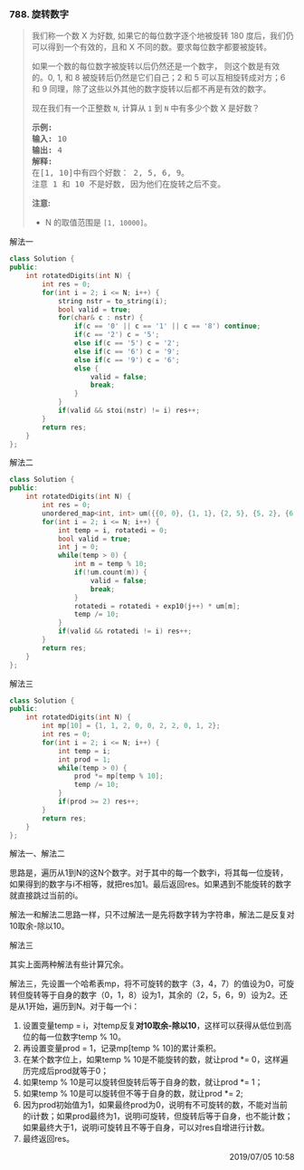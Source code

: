 ### 788. 旋转数字

> <div class="content__2ebE"><p>我们称一个数 X 为好数, 如果它的每位数字逐个地被旋转 180 度后，我们仍可以得到一个有效的，且和 X 不同的数。要求每位数字都要被旋转。</p>
> 
> <p>如果一个数的每位数字被旋转以后仍然还是一个数字，&nbsp;则这个数是有效的。0, 1, 和 8 被旋转后仍然是它们自己；2 和 5 可以互相旋转成对方；6 和 9 同理，除了这些以外其他的数字旋转以后都不再是有效的数字。</p>
> 
> <p>现在我们有一个正整数&nbsp;<code>N</code>, 计算从&nbsp;<code>1</code> 到&nbsp;<code>N</code> 中有多少个数&nbsp;X 是好数？</p>
> 
> <pre><strong>示例:</strong>
> <strong>输入:</strong> 10
> <strong>输出:</strong> 4
> <strong>解释:</strong> 
> 在[1, 10]中有四个好数： 2, 5, 6, 9。
> 注意 1 和 10 不是好数, 因为他们在旋转之后不变。
> </pre>
> 
> <p><strong>注意:</strong></p>
> 
> <ul>
> 	<li>N&nbsp;的取值范围是&nbsp;<code>[1, 10000]</code>。</li>
> </ul>
> </div>

解法一

```cpp
class Solution {
public:
    int rotatedDigits(int N) {
        int res = 0;
        for(int i = 2; i <= N; i++) {
            string nstr = to_string(i);
            bool valid = true;
            for(char& c : nstr) {
                if(c == '0' || c == '1' || c == '8') continue;
                if(c == '2') c = '5';
                else if(c == '5') c = '2';
                else if(c == '6') c = '9';
                else if(c == '9') c = '6';
                else {
                    valid = false;
                    break;
                }
            }
            if(valid && stoi(nstr) != i) res++;
        }
        return res;
    }
};
```

解法二

```cpp
class Solution {
public:
    int rotatedDigits(int N) {
        int res = 0;
        unordered_map<int, int> um({{0, 0}, {1, 1}, {2, 5}, {5, 2}, {6, 9}, {8, 8}, {9, 6}});
        for(int i = 2; i <= N; i++) {
            int temp = i, rotatedi = 0;
            bool valid = true;
            int j = 0;
            while(temp > 0) {
                int m = temp % 10;
                if(!um.count(m)) {
                    valid = false;
                    break;
                }
                rotatedi = rotatedi + exp10(j++) * um[m];
                temp /= 10;
            }
            if(valid && rotatedi != i) res++;
        }
        return res;
    }
};
```

解法三
```cpp
class Solution {
public:
    int rotatedDigits(int N) {
        int mp[10] = {1, 1, 2, 0, 0, 2, 2, 0, 1, 2};
        int res = 0;
        for(int i = 2; i <= N; i++) {
            int temp = i;
            int prod = 1;
            while(temp > 0) {
                prod *= mp[temp % 10];
                temp /= 10;
            }
            if(prod >= 2) res++;
        }
        return res;
    }
};
```

解法一、解法二

思路是，遍历从1到N的这N个数字。对于其中的每一个数字i，将其每一位旋转，如果得到的数字与i不相等，就把res加1。最后返回res。如果遇到不能旋转的数字就直接跳过当前的i。

解法一和解法二思路一样，只不过解法一是先将数字转为字符串，解法二是反复对10取余-除以10。

解法三

其实上面两种解法有些计算冗余。

解法三，先设置一个哈希表mp，将不可旋转的数字（3，4，7）的值设为0，可旋转但旋转等于自身的数字（0，1，8）设为1，其余的（2，5，6，9）设为2。还是从1开始，遍历到N。对于每一个i：
1. 设置变量temp = i，对temp反复**对10取余-除以10**，这样可以获得从低位到高位的每一位数字temp % 10。
2. 再设置变量prod = 1，记录mp[temp % 10]的累计乘积。
3. 在某个数字位上，如果temp % 10是不能旋转的数，就让prod *= 0，这样遍历完成后prod就等于0；
4. 如果temp % 10是可以旋转但旋转后等于自身的数，就让prod *= 1；
5. 如果temp % 10是可以旋转但不等于自身的数，就让prod *= 2;
6. 因为prod初始值为1，如果最终prod为0，说明有不可旋转的数，不能对当前的i计数；如果prod最终为1，说明i可旋转，但旋转后等于自身，也不能计数；如果最终大于1，说明i可旋转且不等于自身，可以对res自增进行计数。
7. 最终返回res。

<div style="text-align: right"> 2019/07/05 10:58 </div>